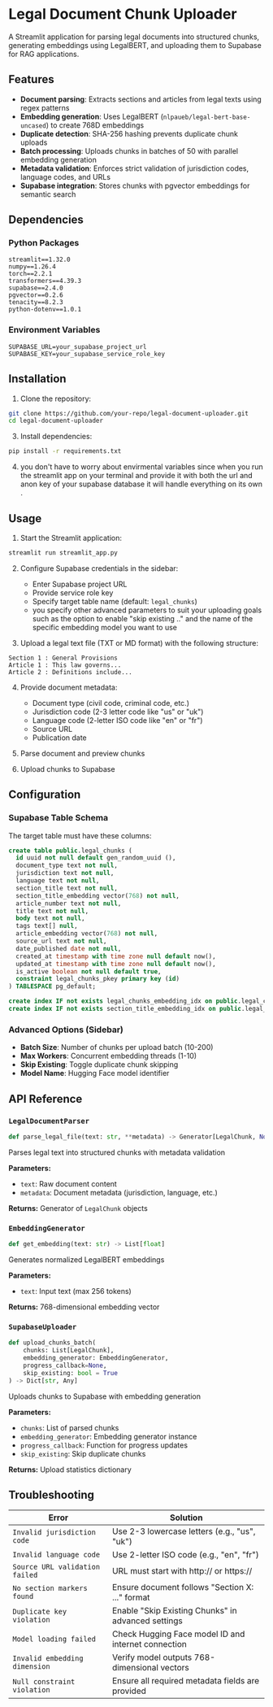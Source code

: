 # Legal Document Chunk Uploader

A Streamlit application for parsing legal documents into structured chunks, generating embeddings using LegalBERT, and uploading them to Supabase for RAG applications.

## Features

- **Document parsing**: Extracts sections and articles from legal texts using regex patterns
- **Embedding generation**: Uses LegalBERT (`nlpaueb/legal-bert-base-uncased`) to create 768D embeddings
- **Duplicate detection**: SHA-256 hashing prevents duplicate chunk uploads
- **Batch processing**: Uploads chunks in batches of 50 with parallel embedding generation
- **Metadata validation**: Enforces strict validation of jurisdiction codes, language codes, and URLs
- **Supabase integration**: Stores chunks with pgvector embeddings for semantic search

## Dependencies

### Python Packages
```
streamlit==1.32.0
numpy==1.26.4
torch==2.2.1
transformers==4.39.3
supabase==2.4.0
pgvector==0.2.6
tenacity==8.2.3
python-dotenv==1.0.1
```

### Environment Variables
```env
SUPABASE_URL=your_supabase_project_url
SUPABASE_KEY=your_supabase_service_role_key
```

## Installation

1. Clone the repository:
```bash
git clone https://github.com/your-repo/legal-document-uploader.git
cd legal-document-uploader
```



3. Install dependencies:
```bash
pip install -r requirements.txt
```

4. you don't have to worry about envirmental variables since when you run the streamlit app on your terminal and provide it with both the url and anon key of your supabase database it will handle everything on its own .

## Usage

1. Start the Streamlit application:
```bash
streamlit run streamlit_app.py
```

2. Configure Supabase credentials in the sidebar:
   - Enter Supabase project URL
   - Provide service role key
   - Specify target table name (default: `legal_chunks`)
   - you specify other advanced parameters to suit your uploading goals such as the option to enable "skip existing .." and the name of the specific embedding model you want to use

3. Upload a legal text file (TXT or MD format) with the following structure:
```
Section 1 : General Provisions
Article 1 : This law governs...
Article 2 : Definitions include...
```

4. Provide document metadata:
   - Document type (civil code, criminal code, etc.)
   - Jurisdiction code (2-3 letter code like "us" or "uk")
   - Language code (2-letter ISO code like "en" or "fr")
   - Source URL
   - Publication date

5. Parse document and preview chunks

6. Upload chunks to Supabase

## Configuration

### Supabase Table Schema
The target table must have these columns:
```sql
create table public.legal_chunks (
  id uuid not null default gen_random_uuid (),
  document_type text not null,
  jurisdiction text not null,
  language text not null,
  section_title text not null,
  section_title_embedding vector(768) not null,
  article_number text not null,
  title text not null,
  body text not null,
  tags text[] null,
  article_embedding vector(768) not null,
  source_url text not null,
  date_published date not null,
  created_at timestamp with time zone null default now(),
  updated_at timestamp with time zone null default now(),
  is_active boolean not null default true,
  constraint legal_chunks_pkey primary key (id)
) TABLESPACE pg_default;

create index IF not exists legal_chunks_embedding_idx on public.legal_chunks using hnsw (article_embedding vector_cosine_ops) with  (m = '16', ef_construction = '64') TABLESPACE pg_default;
create index IF not exists section_title_embedding_idx on public.legal_chunks using hnsw (section_title_embedding vector_cosine_ops) with  (m = '16', ef_construction = '64') TABLESPACE pg_default;
```

### Advanced Options (Sidebar)
- **Batch Size**: Number of chunks per upload batch (10-200)
- **Max Workers**: Concurrent embedding threads (1-10)
- **Skip Existing**: Toggle duplicate chunk skipping
- **Model Name**: Hugging Face model identifier

## API Reference

### `LegalDocumentParser`
```python
def parse_legal_file(text: str, **metadata) -> Generator[LegalChunk, None, None]
```
Parses legal text into structured chunks with metadata validation

**Parameters:**
- `text`: Raw document content
- `metadata`: Document metadata (jurisdiction, language, etc.)

**Returns:** Generator of `LegalChunk` objects

### `EmbeddingGenerator`
```python
def get_embedding(text: str) -> List[float]
```
Generates normalized LegalBERT embeddings

**Parameters:**
- `text`: Input text (max 256 tokens)

**Returns:** 768-dimensional embedding vector

### `SupabaseUploader`
```python
def upload_chunks_batch(
    chunks: List[LegalChunk],
    embedding_generator: EmbeddingGenerator,
    progress_callback=None,
    skip_existing: bool = True
) -> Dict[str, Any]
```
Uploads chunks to Supabase with embedding generation

**Parameters:**
- `chunks`: List of parsed chunks
- `embedding_generator`: Embedding generator instance
- `progress_callback`: Function for progress updates
- `skip_existing`: Skip duplicate chunks

**Returns:** Upload statistics dictionary

## Troubleshooting

| Error | Solution |
|-------|----------|
| `Invalid jurisdiction code` | Use 2-3 lowercase letters (e.g., "us", "uk") |
| `Invalid language code` | Use 2-letter ISO code (e.g., "en", "fr") |
| `Source URL validation failed` | URL must start with http:// or https:// |
| `No section markers found` | Ensure document follows "Section X: ..." format |
| `Duplicate key violation` | Enable "Skip Existing Chunks" in advanced settings |
| `Model loading failed` | Check Hugging Face model ID and internet connection |
| `Invalid embedding dimension` | Verify model outputs 768-dimensional vectors |
| `Null constraint violation` | Ensure all required metadata fields are provided |
